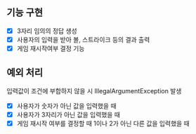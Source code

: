 ## 기능 구현

- [x] 3자리 임의의 정답 생성
- [x] 사용자의 입력을 받아 볼, 스트라이크 등의 결과 출력
- [x] 게임 재시작여부 결정 기능

## 예외 처리

입력값이 조건에 부합하지 않을 시 IllegalArgumentException 발생

- [x] 사용자가 숫자가 아닌 값을 입력했을 때
- [x] 사용자가 3자리가 아닌 값을 입력했을 때
- [x] 게임 재시작 여부를 결정할 때 1이나 2가 아닌 다른 값을 입력했을 때